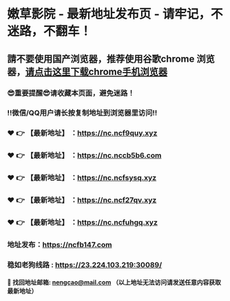 # 嫩草影院 - 最新地址发布页 - 请牢记，不迷路，不翻车！

## 請不要使用国产浏览器，推荐使用谷歌chrome 浏览器，<a href = "https://www.google.cn/chrome/">请点击这里下载chrome手机浏览器</a>

### :sunglasses:重要提醒:sunglasses:请收藏本页面，避免迷路！
### ‼️微信/QQ用户请长按复制地址到浏览器里访问‼️

### :heart: :point_right: 【最新地址】 ：https://nc.ncf9quy.xyz
### :heart: :point_right: 【最新地址】 ：https://nc.nccb5b6.com
### :heart: :point_right: 【最新地址】 ：https://nc.ncfsysq.xyz
### :heart: :point_right: 【最新地址】 ：https://nc.ncf27qv.xyz
### :heart: :point_right: 【最新地址】 ：https://nc.ncfuhgq.xyz

### 地址发布：https://ncfb147.com
### 稳如老狗线路 : https://23.224.103.219:30089/

#### :e-mail: __找回地址邮箱: nengcao@mail.com （以上地址无法访问请发送任意内容获取最新地址）__
